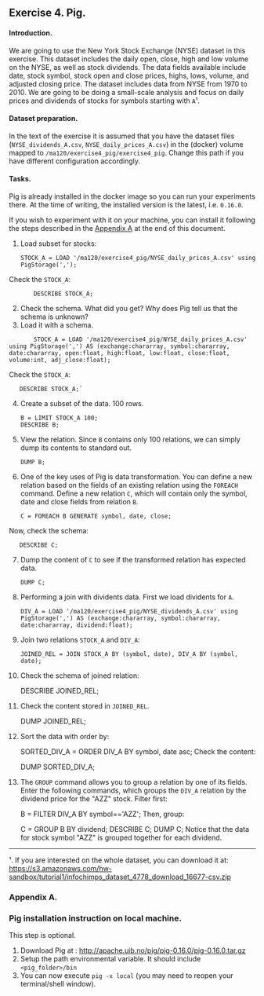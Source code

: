 ## Exercise 4. Pig.

#### Introduction.
We are going to use the New York Stock Exchange (NYSE) dataset in this exercise. This dataset includes the daily open, close, high and low volume on the NYSE, as well as stock dividends. The data fields available include date, stock symbol, stock open and close prices, highs, lows, volume, and adjusted closing price. The dataset includes data from NYSE from 1970 to 2010. We are going to be doing a small-scale analysis and focus on daily prices and dividends of stocks for symbols starting with `A`&#185;. 

#### Dataset preparation.
In the text of the exercise it is assumed that you have the dataset files (`NYSE_dividends_A.csv`, `NYSE_daily_prices_A.csv`) in the (docker) volume mapped to `/ma120/exercise4_pig/exercise4_pig`. Change this path if you have different configuration accordingly.

#### Tasks.
Pig is already installed in the docker image so you can run your experiments there. At the time of writing, the installed version is the latest, i.e. `0.16.0`.

If you wish to experiment with it on your machine, you can install it following the steps described in the [Appendix A](#appendix-a) at the end of this document. 

1. Load subset for stocks:

       STOCK_A = LOAD '/ma120/exercise4_pig/NYSE_daily_prices_A.csv' using PigStorage(',');
Check the `STOCK_A`:
```
       DESCRIBE STOCK_A;
```
2. Check the schema. What did you get? Why does Pig tell us that the schema is unknown?
3. Load it with a schema.
```
       STOCK_A = LOAD '/ma120/exercise4_pig/NYSE_daily_prices_A.csv' using PigStorage(',') AS (exchange:chararray, symbol:chararray, date:chararray, open:float, high:float, low:float, close:float, volume:int, adj_close:float); 
```
Check the `STOCK_A`:       

       DESCRIBE STOCK_A;`
4. Create a subset of the data. 100 rows.

       B = LIMIT STOCK_A 100;
       DESCRIBE B;

5. View the relation. Since `B` contains only 100 relations, we can simply dump its contents to standard out.
 
       DUMP B;
6. One of the key uses of Pig is data transformation. You can define a new relation based on the fields of an existing relation using the `FOREACH` command. Define a new relation `C`, which will contain only the symbol, date and close fields from relation `B`.

       C = FOREACH B GENERATE symbol, date, close;
Now, check the schema:

       DESCRIBE C;
7. Dump the content of `C` to see if the transformed relation has expected data.
       
       DUMP C;
8. Performing a join with dividents data. First we load dividents for `A`.

       DIV_A = LOAD '/ma120/exercise4_pig/NYSE_dividends_A.csv' using PigStorage(',') AS (exchange:chararray, symbol:chararray, date:chararray, dividend:float);
9. Join two relations `STOCK_A` and `DIV_A`:

       JOINED_REL = JOIN STOCK_A BY (symbol, date), DIV_A BY (symbol, date);
10. Check the schema of joined relation:

       DESCRIBE JOINED_REL;
11. Check the content stored in `JOINED_REL`.

       DUMP JOINED_REL;
12. Sort the data with order by:

       SORTED_DIV_A = ORDER DIV_A BY symbol, date asc; 
Check the content:

       DUMP SORTED_DIV_A;
13. The `GROUP` command allows you to group a relation by one of its fields. Enter the following commands, which groups the `DIV_A` relation by the dividend price for the "AZZ" stock.
Filter first:

       B = FILTER DIV_A BY symbol=='AZZ';
Then, group:

       C = GROUP B BY dividend; 
       DESCRIBE C;
       DUMP C;
Notice that the data for stock symbol "AZZ" is grouped together for each dividend.
-------

&#185;. If you are interested on the whole dataset, you can download it at: https://s3.amazonaws.com/hw-sandbox/tutorial1/infochimps_dataset_4778_download_16677-csv.zip


### Appendix A. 
### Pig installation instruction on local machine.
This step is optional.

1. Download Pig at : <http://apache.uib.no/pig/pig-0.16.0/pig-0.16.0.tar.gz>
2. Setup the path environmental variable. It should include `<pig_folder>/bin`
3. You can now execute `pig -x local` (you may need to reopen your terminal/shell window).

